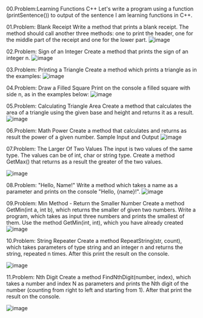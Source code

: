 00.Problem:Learning Functions C++
Let's write a program using a function (printSentence()) to output
of the sentence I am learning functions in C++.

01.Problem: Blank Receipt
Write a method that prints a blank receipt. The method should call another three methods: one to 
print the header, one for the middle part of the receipt and one for the lower part.
![image](https://github.com/Sasho80/10.Functions/assets/7139995/3a3d90bf-7ea9-40b5-9096-523cc8931b3f)

02.Problem: Sign of an Integer
Create a method that prints the sign of an integer n.
![image](https://github.com/Sasho80/10.Functions/assets/7139995/787062c2-89ab-4039-bd1a-d6c1e4e7fd09)

03.Problem: Printing a Triangle
Create a method which prints a triangle as in the examples:
![image](https://github.com/Sasho80/10.Functions/assets/7139995/a5985386-f423-4c68-891b-5a5b6c1ebd35)

04.Problem: Draw a Filled Square
Print on the console a filled square with side n, as in the examples below:
![image](https://github.com/Sasho80/10.Functions/assets/7139995/8c596fc3-793f-48cc-be49-616e5385d5dd)

05.Problem: Calculating Triangle Area
Create a method that calculates the area of a triangle using the given base and height and returns it 
as a result.
![image](https://github.com/Sasho80/10.Functions/assets/7139995/f9d3933e-2bce-4bc5-971e-2a17ca84bdb7)

06.Problem: Math Power
Create a method that calculates and returns as result the power of a given number.
Sample Input and Output
![image](https://github.com/Sasho80/10.Functions/assets/7139995/b8d99cb5-584e-476a-bb53-da0217ac0ee1)

07.Problem: The Larger Of Two Values
The input is two values of the same type. The values can be of int, char or string type. Create a 
method GetMax() that returns as a result the greater of the two values.

![image](https://github.com/Sasho80/10.Functions/assets/7139995/9ef4b782-bd02-4e86-99b5-aa8f23d43295)

08.Problem: "Hello, Name!"
Write a method which takes a name as a parameter and prints on the console "Hello, {name}!".
![image](https://github.com/Sasho80/10.Functions/assets/7139995/abd29a29-8bef-4acd-87d8-1af866016e46)

09.Problem: Min Method - Return the Smaller Number
Create a method GetMin(int a, int b), which returns the smaller of given two numbers. Write a 
program, which takes as input three numbers and prints the smallest of them. Use the method 
GetMin(int, int), which you have already created
![image](https://github.com/Sasho80/10.Functions/assets/7139995/c55063f5-8272-4d32-8580-c37d0d38ce66)

10.Problem: String Repeater
Create a method RepeatString(str, count), which takes parameters of type string and an 
integer n and returns the string, repeated n times. After this print the result on the console.

![image](https://github.com/Sasho80/10.Functions/assets/7139995/df39b663-dc73-4370-a7c8-670a873c0b25)

11.Problem: Nth Digit
Create a method FindNthDigit(number, index), which takes a number and index N as parameters 
and prints the Nth digit of the number (counting from right to left and starting from 1). After that print 
the result on the console.

![image](https://github.com/Sasho80/10.Functions/assets/7139995/535603a5-b219-475e-a92e-a1db28d6c452)


